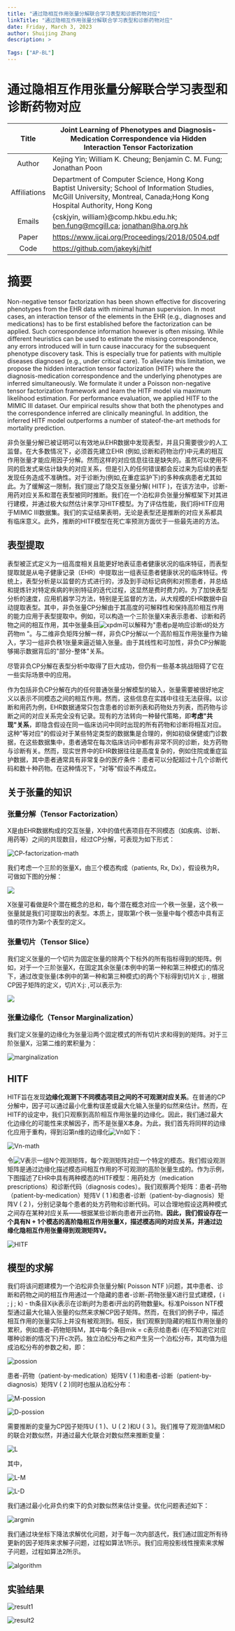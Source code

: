 ```yaml
---
title: "通过隐相互作用张量分解联合学习表型和诊断药物对应"
linkTitle: "通过隐相互作用张量分解联合学习表型和诊断药物对应"
date: Friday, March 3, 2023
author: Shuijing Zhang
description: >
  
Tags: ["AP-BL"]
---
```


# 通过隐相互作用张量分解联合学习表型和诊断药物对应

|    Title     | Joint Learning of Phenotypes and Diagnosis-Medication Correspondence via Hidden Interaction Tensor Factorization |
| :----------: | ------------------------------------------------------------ |
|    Author    | Kejing Yin;  William K. Cheung;  Benjamin C. M. Fung;  Jonathan Poon |
| Affiliations | Department of Computer Science, Hong Kong Baptist University;  School of Information Studies, McGill University, Montreal, Canada;Hong Kong Hospital Authority, Hong Kong |
|    Emails    | {cskjyin, william}@comp.hkbu.edu.hk; ben.fung@mcgill.ca; jonathan@ha.org.hk |
|    Paper     | https://www.ijcai.org/Proceedings/2018/0504.pdf              |
|     Code     | https://github.com/jakeykj/hitf                              |

# 摘要

Non-negative tensor factorization has been shown effective for discovering phenotypes from the EHR data with minimal human supervision. In most cases, an interaction tensor of the elements in the EHR (e.g., diagnoses and medications) has to be first established before the factorization can be applied. Such correspondence information however is often missing. While different heuristics can be used to estimate the missing correspondence, any errors introduced will in turn cause inaccuracy for the subsequent phenotype discovery task. This is especially true for patients with multiple diseases diagnosed (e.g., under critical care). To alleviate this limitation, we propose the hidden interaction tensor factorization (HITF) where the diagnosis-medication correspondence and the underlying phenotypes are inferred simultaneously. We formulate it under a Poisson non-negative tensor factorization framework and learn the HITF model via maximum likelihood estimation. For performance evaluation, we applied HITF to the MIMIC III dataset. Our empirical results show that both the phenotypes and the correspondence inferred are clinically meaningful. In addition, the inferred HITF model outperforms a number of stateof-the-art methods for mortality prediction.



非负张量分解已被证明可以有效地从EHR数据中发现表型，并且只需要很少的人工监督。在大多数情况下，必须首先建立EHR (例如,诊断和药物治疗)中元素的相互作用张量才能应用因子分解。然而这样的对应信息往往是缺失的。虽然可以使用不同的启发式来估计缺失的对应关系，但是引入的任何错误都会反过来为后续的表型发现任务造成不准确性。对于诊断为(例如,在重症监护下)的多种疾病患者尤其如此。为了缓解这一限制，我们提出了隐交互张量分解( HITF )，在该方法中，诊断-用药对应关系和潜在表型被同时推断。我们在一个泊松非负张量分解框架下对其进行建模，并通过极大似然估计来学习HITF模型。为了评估性能，我们将HITF应用于MIMIC III数据集。我们的实证结果表明，无论是表型还是推断的对应关系都具有临床意义。此外，推断的HITF模型在死亡率预测方面优于一些最先进的方法。



## 表型提取

表型被正式定义为一组高度相关且能更好地表征患者健康状况的临床特征，而表型提取就是从电子健康记录（EHR）中提取出一组表征患者健康状况的临床特征。传统上，表型分析是以监督的方式进行的，涉及到手动标记病例和对照患者，并总结和提炼针对特定疾病的判别特征的迭代过程，这显然是费时费力的。为了加快表型分析的速度，应用机器学习方法，特别是无监督的方法，从大规模的EHR数据中自动提取表型。其中，非负张量CP分解由于其高度的可解释性和保持高阶相互作用的能力应用于表型提取中。例如，可以构造一个三阶张量X来表示患者、诊断和药物之间的相互作用，其中张量条目![xpdm](xpdm.png)可以解释为"患者p是响应诊断d的处方药物m "。与二维非负矩阵分解一样，非负CP分解以一个高阶相互作用张量作为输入，学习一组非负秩1张量来逼近输入张量。由于其线性和可加性，非负CP分解能够揭示数据背后的"部分-整体"关系。

尽管非负CP分解在表型分析中取得了巨大成功，但仍有一些基本挑战阻碍了它在一些实际场景中的应用。

作为包括非负CP分解在内的任何普通张量分解模型的输入，张量需要被很好地定义以表示不同模态之间的相互作用。然而，这些信息在实践中往往无法获得。以诊断和用药为例，EHR数据通常只包含患者的诊断列表和药物处方列表，而药物与诊断之间的对应关系完全没有记录。现有的方法转向一种替代策略，即**考虑"共现"关系**，即隐含假设在同一临床访问中同时出现的所有药物和诊断将相互对应。这种"等对应"的假设对于某些特定类型的数据集是合理的，例如初级保健或门诊数据，在这些数据集中，患者通常在每次临床访问中都有非常不同的诊断，处方药物与诊断有关。然而，现实世界中的EHR数据往往是高度复杂的，例如住院或重症监护数据，其中患者通常具有非常复杂的医疗条件：患者可以分配超过十几个诊断代码和数十种药物。在这种情况下，"对等"假设不再成立。



## 关于张量的知识

### 张量分解（Tensor Factorization）

X是由EHR数据构成的交互张量，X中的值代表项目在不同模态（如疾病、诊断、用药等）之间的共现数目，经过CP分解，可表现为如下形式：

![CP-factorization-math](CP-factorization-math.png)

我们考虑一个三阶的张量X，由三个模态构成（patients, Rx, Dx），假设秩为R，可做如下图的分解：



![](CP-factorization.png)

X张量可看做是R个潜在概念的总和，每个潜在概念对应一个秩一张量，这个秩一张量就是我们可提取出的表型。本质上，提取第r个秩一张量中每个模态中具有正值的项作为第r个表型的定义。

### 张量切片（Tensor Slice）

我们定义张量的一个切片为固定张量的除两个下标外的所有指标得到的矩阵。例如，对于一个三阶张量X，在固定其余张量(本例中的第一种和第三种模式)的情况下，通过改变张量(本例中的第一种和第三种模式)的两个下标得到切片X :j: , 根据CP因子矩阵的定义，切片X:j: ,可以表示为:

![](Slice.png)

### 张量边缘化（Tensor Marginalization）

我们定义张量的边缘化为张量沿两个固定模式的所有切片求和得到的矩阵。对于三阶张量X，沿第二维的累积量为：

![marginalization](marginalization.png)



## HITF

HITF旨在发现**边缘化观测下不同模态项目之间的不可观测对应关系**。在普通的CP分解中，因子可以通过最小化重构误差或最大化输入张量的似然来估计。然而，在HITF的设定中，我们只观察到高阶相互作用张量的边缘化。因此，我们通过最大化边缘化的可能性来求解因子，而不是张量X本身。为此，我们首先将同样的边缘化应用于重构，得到沿第n维的边缘化![Vn](Vn.png)如下：

![Vn-math](Vn-math.png)



令![V](V.png)表示一组N个观测矩阵，每个观测矩阵对应一个特定的模态。我们假设观测矩阵是通过边缘化描述模态间相互作用的不可观测的高阶张量生成的。作为示例，下图描述了EHR中具有两种模态的HITF模型：用药处方（medication prescriptions）和诊断代码（diagnosis codes）。我们观察两个矩阵：患者-药物（patient-by-medication）矩阵V ( 1 )和患者-诊断（patient-by-diagnosis）矩阵V ( 2 )，分别记录每个患者的处方药物和诊断代码。可以合理地假设这两种模式之间存在某种对应关系——根据某些诊断向患者开出药物。**因此，我们假设存在一个具有N + 1个模态的高阶隐相互作用张量X，描述模态间的对应关系，并通过边缘化隐相互作用张量得到观测矩阵V。**

![HITF](HITF.png)



## 模型的求解

我们将该问题建模为一个泊松非负张量分解( Poisson NTF )问题，其中患者、诊断和药物之间的相互作用通过一个隐藏的患者-诊断-药物张量X进行显式建模，( i ; j ; k) - th条目Xijk表示在诊断j时为患者i开出的药物数量k。标准Poisson NTF模型通过最大化输入张量的似然来求解CP因子矩阵。然而，在我们的例子中，描述相互作用的张量实际上并没有被观测到。相反，我们观察到隐藏的相互作用张量的累积，例如患者-药物矩阵M，其中每个条目mik = c表示给患者i (在不知道它对应哪种诊断的情况下)开c次药。独立泊松分布之和产生另一个泊松分布，其均值为组成泊松分布的参数之和，即：

![possion](possion.png)

患者-药物（patient-by-medication）矩阵V ( 1 )和患者-诊断（patient-by-diagnosis）矩阵V ( 2 )同时也服从泊松分布：

![M-possion](M-possion.png)

![D-possion](D-possion.png)

需要推断的变量为CP因子矩阵U ( 1 )、U ( 2 )和U ( 3 )。我们推导了观测值M和D的联合对数似然，并通过最大化联合对数似然来推断变量：

![L](L.png)

其中，

![L-M](L-M.png)

![L-D](L-D.png)



我们通过最小化非负约束下的负对数似然来估计变量。优化问题表述如下：

![argmin](argmin.png)

我们通过块坐标下降法求解优化问题，对于每一次内部迭代，我们通过固定所有待更新的因子矩阵来求解子问题，过程如算法1所示。我们应用投影线性搜索来求解子问题，过程如算法2所示。

![algorithm](algorithm.png)

## 实验结果

![result1](result1.png)

![result2](result2.png)

